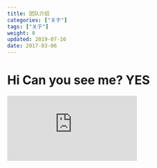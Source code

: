 ```yaml
---
title: 团队介绍
categories: ["关于"]
tags: ["关于"]
weight: 0
updated: 2019-07-16
date: 2017-03-06
---
```


# Hi Can you see me? YES




<iframe frameborder="0" src="https://v.qq.com/txp/iframe/player.html?vid=l06007hp5i6" allowFullScreen="true"></iframe>


